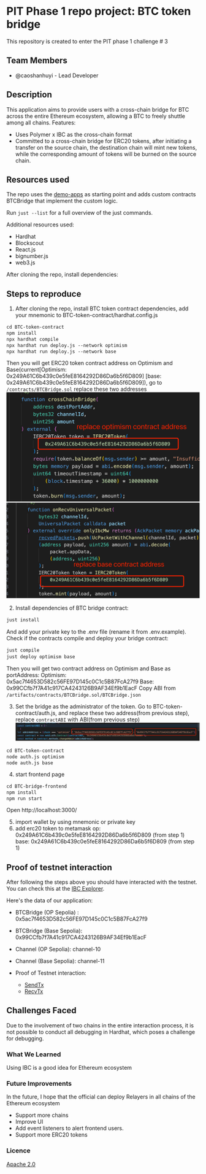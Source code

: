 # PIT Phase 1 repo project: BTC token bridge

This repository is created to enter the PIT phase 1 challenge # 3

## Team Members

- @caoshanhuyi - Lead Developer


## Description
This application aims to provide users with a cross-chain bridge for BTC across the entire Ethereum ecosystem, allowing a BTC to freely shuttle among all chains.
Features:

- Uses Polymer x IBC as the cross-chain format
- Committed to a cross-chain bridge for ERC20 tokens, after initiating a transfer on the source chain, the destination chain will mint new tokens, while the corresponding amount of tokens will be burned on the source chain.


## Resources used

The repo uses the [demo-apps](https://github.com/polymerdao/demo-dapps) as starting point and adds custom contracts BTCBridge that implement the custom logic.

Run `just --list` for a full overview of the just commands.

Additional resources used:
- Hardhat
- Blockscout
- React.js
- bignumber.js
- web3.js



After cloning the repo, install dependencies:




## Steps to reproduce


1. After cloning the repo, install BTC token contract dependencies, add your mnemonic to BTC-token-contract/hardhat.config.js 
```
cd BTC-token-contract
npm install
npx hardhat compile
npx hardhat run deploy.js --network optimism
npx hardhat run deploy.js --network base
```
Then you will get ERC20 token contract address on Optimism and Base(current[Optimism: 0x249A61C6b439c0e5feE8164292D86Da6b5f6D809] 
 [base: 0x249A61C6b439c0e5feE8164292D86Da6b5f6D809]), go to `/contracts/BTCBridge.sol` replace these two addresses
 ![alt text](image.png)
 ![alt text](image-1.png)

2. Install dependencies of BTC bridge contract:
```sh
just install
```
And add your private key to the .env file (rename it from .env.example).
Check if the contracts compile and deploy your bridge contract:
```sh
just compile
just deploy optimism base
```
Then you will get two contract address on Optimism and Base as portAddress:
    Optimism: 0x5ac7f4653D582c56FE97D145c0C1c5B87FcA27f9
    Base: 0x99CCfb7f7A41c917CA4243126B9AF34Ef9b1EacF
Copy ABI from `/artifacts/contracts/BTCBridge.sol/BTCBridge.json`

3. Set the bridge as the administrator of the token.
Go to BTC-token-contract/auth.js, and replace these two address(from previous step), replace `contractABI` with ABI(from previous step)
![alt text](image-2.png)

```shell
cd BTC-token-contract
node auth.js optimism
node auth.js base
```
4. start frontend page
```
cd BTC-bridge-frontend
npm install
npm run start
```
Open http://localhost:3000/

5. import wallet by using mnemonic or private key
6. add erc20 token to metamask
    op: 0x249A61C6b439c0e5feE8164292D86Da6b5f6D809 (from step 1)
    base: 0x249A61C6b439c0e5feE8164292D86Da6b5f6D809 (from step 1)




## Proof of testnet interaction

After following the steps above you should have interacted with the testnet. You can check this at the [IBC Explorer](https://explorer.ethdenver.testnet.polymer.zone/).

Here's the data of our application:

- BTCBridge (OP Sepolia) : 0x5ac7f4653D582c56FE97D145c0C1c5B87FcA27f9
- BTCBridge (Base Sepolia): 0x99CCfb7f7A41c917CA4243126B9AF34Ef9b1EacF
- Channel (OP Sepolia): channel-10
- Channel (Base Sepolia): channel-11

- Proof of Testnet interaction:
    - [SendTx](https://optimism-sepolia.blockscout.com/tx/0x3bed9aa3d6775433e8d4350650b78ed3d745d12e0d9798905d911521cc58359c)
    - [RecvTx](https://base-sepolia.blockscout.com/tx/0x0d1926f2990d8732cc90c49fc1e69ee3be68d92438d493dc17c9b5d44c87bf40)


## Challenges Faced
Due to the involvement of two chains in the entire interaction process, it is not possible to conduct all debugging in Hardhat, which poses a challenge for debugging.
### What We Learned
Using IBC is a good idea for Ethereum ecosystem
### Future Improvements
In the future, I hope that the official can deploy Relayers in all chains of the Ethereum ecosystem
- Support more chains
- Improve UI
- Add event listeners to alert frontend users.
- Support more ERC20 tokens

 
### Licence
[Apache 2.0](LICENSE)

